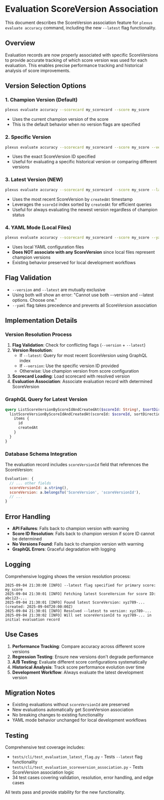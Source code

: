 # Evaluation ScoreVersion Association

This document describes the ScoreVersion association feature for `plexus evaluate accuracy` command, including the new `--latest` flag functionality.

## Overview

Evaluation records are now properly associated with specific ScoreVersions to provide accurate tracking of which score version was used for each evaluation. This enables precise performance tracking and historical analysis of score improvements.

## Version Selection Options

### 1. **Champion Version (Default)**
```bash
plexus evaluate accuracy --scorecard my_scorecard --score my_score
```
- Uses the current champion version of the score
- This is the default behavior when no version flags are specified

### 2. **Specific Version**
```bash
plexus evaluate accuracy --scorecard my_scorecard --score my_score --version abc123-def4-5678-90ab-cdef12345678
```
- Uses the exact ScoreVersion ID specified
- Useful for evaluating a specific historical version or comparing different versions

### 3. **Latest Version (NEW)**
```bash
plexus evaluate accuracy --scorecard my_scorecard --score my_score --latest
```
- Uses the most recent ScoreVersion by `createdAt` timestamp
- Leverages the `scoreId` index sorted by `createdAt` for efficient queries
- Useful for always evaluating the newest version regardless of champion status

### 4. **YAML Mode (Local Files)**
```bash
plexus evaluate accuracy --scorecard my_scorecard --score my_score --yaml
```
- Uses local YAML configuration files
- **Does NOT associate with any ScoreVersion** since local files represent champion versions
- Existing behavior preserved for local development workflows

## Flag Validation

- `--version` and `--latest` are mutually exclusive
- Using both will show an error: "Cannot use both --version and --latest options. Choose one."
- `--yaml` flag takes precedence and prevents all ScoreVersion association

## Implementation Details

### Version Resolution Process

1. **Flag Validation**: Check for conflicting flags (`--version` + `--latest`)
2. **Version Resolution**: 
   - If `--latest`: Query for most recent ScoreVersion using GraphQL index
   - If `--version`: Use the specific version ID provided  
   - Otherwise: Use champion version from score configuration
3. **Scorecard Loading**: Load scorecard with resolved version
4. **Evaluation Association**: Associate evaluation record with determined ScoreVersion

### GraphQL Query for Latest Version
```graphql
query ListScoreVersionByScoreIdAndCreatedAt($scoreId: String!, $sortDirection: ModelSortDirection, $limit: Int) {
  listScoreVersionByScoreIdAndCreatedAt(scoreId: $scoreId, sortDirection: $sortDirection, limit: $limit) {
    items {
      id
      createdAt
    }
  }
}
```

### Database Schema Integration

The evaluation record includes `scoreVersionId` field that references the ScoreVersion:

```javascript
Evaluation: {
  // ... other fields
  scoreVersionId: a.string(),
  scoreVersion: a.belongsTo('ScoreVersion', 'scoreVersionId'),
  // ...
}
```

## Error Handling

- **API Failures**: Falls back to champion version with warning
- **Score ID Resolution**: Falls back to champion version if score ID cannot be determined
- **No Versions Found**: Falls back to champion version with warning
- **GraphQL Errors**: Graceful degradation with logging

## Logging

Comprehensive logging shows the version resolution process:

```
2025-09-04 21:30:00 [INFO] --latest flag specified for primary score: my_score
2025-09-04 21:30:01 [INFO] Fetching latest ScoreVersion for score ID: abc123-...
2025-09-04 21:30:01 [INFO] Found latest ScoreVersion: xyz789-... (created: 2025-09-04T20:00:00Z)  
2025-09-04 21:30:01 [INFO] Resolved --latest to version: xyz789-...
2025-09-04 21:30:02 [INFO] Will set scoreVersionId to xyz789-... in initial evaluation record
```

## Use Cases

1. **Performance Tracking**: Compare accuracy across different score versions
2. **Regression Testing**: Ensure new versions don't degrade performance  
3. **A/B Testing**: Evaluate different score configurations systematically
4. **Historical Analysis**: Track score performance evolution over time
5. **Development Workflow**: Always evaluate the latest development version

## Migration Notes

- Existing evaluations without `scoreVersionId` are preserved
- New evaluations automatically get ScoreVersion association
- No breaking changes to existing functionality
- YAML mode behavior unchanged for local development workflows

## Testing

Comprehensive test coverage includes:

- `tests/cli/test_evaluation_latest_flag.py` - Tests `--latest` flag functionality
- `tests/cli/test_evaluation_scoreversion_association.py` - Tests ScoreVersion association logic
- 34 test cases covering validation, resolution, error handling, and edge cases

All tests pass and provide stability for the new functionality.